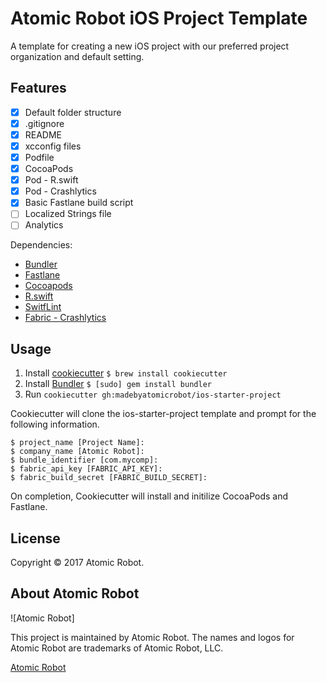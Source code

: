 # Atomic Robot iOS Project Template

A template for creating a new iOS project with our preferred project organization and default setting.

## Features

- [x] Default folder structure
- [x] .gitignore
- [x] README
- [x] xcconfig files
- [x] Podfile
- [x] CocoaPods
- [x] Pod - R.swift
- [x] Pod - Crashlytics
- [x] Basic Fastlane build script
- [ ] Localized Strings file
- [ ] Analytics

Dependencies:

- [Bundler](http://bundler.io)
- [Fastlane](https://fastlane.tools)
- [Cocoapods](https://cocoapods.org)
- [R.swift](https://github.com/mac-cain13/R.swift)
- [SwitfLint](https://github.com/realm/SwiftLint)
- [Fabric - Crashlytics](https://crashlytics.com)


## Usage

1. Install [cookiecutter][cookiecutter] `$ brew install cookiecutter` 
2. Install [Bundler][Bundler] `$ [sudo] gem install bundler`
3. Run `cookiecutter gh:madebyatomicrobot/ios-starter-project`

Cookiecutter will clone the ios-starter-project template and prompt for the following information.

```
$ project_name [Project Name]:
$ company_name [Atomic Robot]:
$ bundle_identifier [com.mycomp]: 
$ fabric_api_key [FABRIC_API_KEY]: 
$ fabric_build_secret [FABRIC_BUILD_SECRET]: 
```

On completion, Cookiecutter will install and initilize CocoaPods and Fastlane.

[cookiecutter]: http://cookiecutter.readthedocs.org/en/latest/installation.html
[Bundler]: http://bundler.io
[CocoaPods]: https://guides.cocoapods.org/using/getting-started.html
[Fastlane]: https://fastlane.tools
[R.swift]: https://github.com/mac-cain13/R.swift
[SwitfLint]: https://github.com/realm/SwiftLint

## License

Copyright © 2017 Atomic Robot. 

[LICENSE]: LICENSE

## About Atomic Robot

![Atomic Robot]

This project is maintained by Atomic Robot. The names and logos for Atomic Robot are trademarks of Atomic Robot, LLC.

[Atomic Robot](https://atomicrobot.io)
